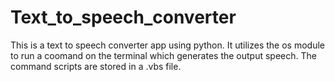# Text_to_speech_converter

This is a text to speech converter app using python. It utilizes the os module to run a coomand on the terminal which generates the output speech.
The command scripts are stored in a .vbs file.
